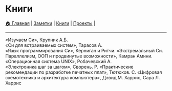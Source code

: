 # Книги
[🏠 Главная](https://github.com/codekote/about) |
[Заметки](https://github.com/codekote/about/blob/main/notes.md) |
[Книги](https://github.com/codekote/about/blob/main/books.md) |
[Проекты](https://github.com/codekote/about/blob/main/projects.md) |

___


«Изучаем Си», Крупник А.Б.  
«Си для встраиваемых систем», Тарасов А.  
«Язык программирования Си», Керниган и Ритчи. 
«Экстремальный Си. Параллелизм, ООП и продвинутые возможности», Камран Амини. 
«Операционная система UNIX», Робачевский А.  
«Электроника шаг за шагом», Сворень. Р. 
«Практические рекомендации по разработке печатных плат», Тютюков. С. 
«Цифровая схемотехника и архитектура компьютера», Дэвид М. Харрис, Сара Л. Харрис
